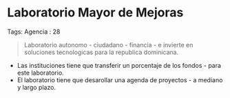 # Laboratorio Mayor de Mejoras

Tags: Agencia
: 28

> Laboratorio autonomo  - ciudadano - financia - e invierte en soluciones tecnologicas para la republica dominicana.
> 

- Las instituciones tiene que transferir un porcentaje de los fondos -  para este laboratorio.
- El laboratorio tiene  que desarollar una agenda de proyectos - a mediano y largo plazo.